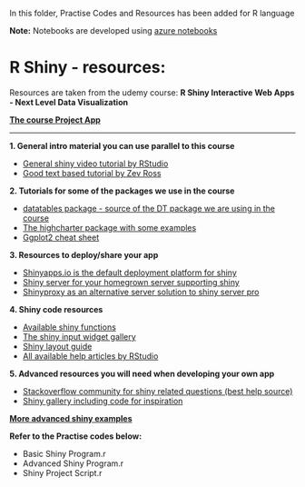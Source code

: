 In this folder, Practise Codes and Resources has been added for R language

**Note:** Notebooks are developed using [azure notebooks](https://notebooks.azure.com/)



# R Shiny - resources:

Resources are taken from the udemy course: **R Shiny Interactive Web Apps - Next Level Data Visualization**

**[The course Project App](https://r-analytic.shinyapps.io/mining_proj/)**

-----------------------------------------------------------------------------------------------------------

**1. General intro material you can use parallel to this course**

- [General shiny video tutorial by RStudio](http://shiny.rstudio.com/tutorial/)
- [Good text based tutorial by Zev Ross](http://zevross.com/blog/2016/04/19/r-powered-web-applications-with-shiny-a-tutorial-and-cheat-sheet-with-40-example-apps/)

**2. Tutorials for some of the packages we use in the course**

- [datatables package - source of the DT package we are using in the course](https://www.datatables.net/reference/option/)
- [The highcharter package with some examples](http://jkunst.com/highcharter/)
- [Ggplot2 cheat sheet](https://www.rstudio.com/wp-content/uploads/2015/03/ggplot2-cheatsheet.pdf)

**3. Resources to deploy/share your app**

- [Shinyapps.io is the default deployment platform for shiny](https://www.shinyapps.io/)
- [Shiny server for your homegrown server supporting shiny](https://www.rstudio.com/products/shiny/shiny-server/)
- [Shinyproxy as an alternative server solution to shiny server pro](http://www.shinyproxy.io/)

**4. Shiny code resources**

- [Available shiny functions](http://shiny.rstudio.com/reference/shiny/latest/)
- [The shiny input widget gallery](http://shiny.rstudio.com/gallery/widget-gallery.html)
- [Shiny layout guide](http://shiny.rstudio.com/articles/layout-guide.html)
- [All available help articles by RStudio](http://shiny.rstudio.com/articles/)

**5. Advanced resources you will need when developing your own app**

- [Stackoverflow community for shiny related questions (best help source)](http://stackoverflow.com/questions/tagged/shiny)
- [Shiny gallery including code for inspiration](http://shiny.rstudio.com/gallery/)

**[More advanced shiny examples](https://www.rstudio.com/products/shiny/shiny-user-showcase/)**

**Refer to the Practise codes below:**
- Basic Shiny Program.r
- Advanced Shiny Program.r
- Shiny Project Script.r
